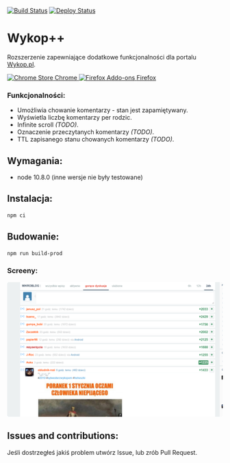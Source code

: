 [![Build Status](https://dev.azure.com/humberd/Wykop-plus-plus/_apis/build/status/Wykop-plus-plus-CI?branchName=master)](https://dev.azure.com/humberd/Wykop-plus-plus/_build/latest?definitionId=1?branchName=master)
[![Deploy Status](https://vsrm.dev.azure.com/humberd/_apis/public/Release/badge/c81245c5-8aba-4588-a566-a3d5dc3703c2/2/2)](https://vsrm.dev.azure.com/humberd/_apis/public/Release/badge/c81245c5-8aba-4588-a566-a3d5dc3703c2/2/2)

# Wykop++

Rozszerzenie zapewniające dodatkowe funkcjonalności dla portalu [Wykop.pl](Wykop.pl).

<a href="https://chrome.google.com/webstore/detail/wykop%20%20/fdoonokgdbeahghjlmlfbbdopggbacio">
  <img src="https://upload.wikimedia.org/wikipedia/commons/e/e2/Google_Chrome_icon_%282011%29.svg" alt="Chrome Store" width="64">
  <span align="center">Chrome</span>
</a>

<a href="https://addons.mozilla.org/pl/firefox/addon/wykop-plus-plus/">
  <img src="https://upload.wikimedia.org/wikipedia/commons/thumb/6/67/Firefox_Logo%2C_2017.svg/2000px-Firefox_Logo%2C_2017.svg.png" alt="Firefox Addo-ons" width="64">
  <span align="center">Firefox</span>
</a>

### Funkcjonalności:
 * Umożliwia chowanie komentarzy - stan jest zapamiętywany.
 * Wyświetla liczbę komentarzy per rodzic.
 * Infinite scroll _(TODO)_.
 * Oznaczenie przeczytanych komentarzy _(TODO)_.
 * TTL zapisanego stanu chowanych komentarzy _(TODO)_.

## Wymagania:

 * node 10.8.0 (inne wersje nie były testowane)

## Instalacja:

```sh
npm ci
```

## Budowanie:

```sh
npm run build-prod
```

### Screeny:

![](images/.README_images/image1.png)


## Issues and contributions:

Jeśli dostrzegłeś jakiś problem utwórz Issue, lub zrób Pull Request.
